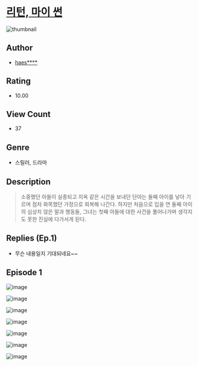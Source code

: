 # [리턴, 마이 썬](https://comic.naver.com/challenge/list?titleId=811446)
![thumbnail](https://image-comic.pstatic.net/user_contents_data/challenge_comic/2023/05/25/332656/upload_3918802623563904054_480x623.jpeg)

## Author
- [haes****](https://comic.naver.com/artistTitle?id=332656)

## Rating
- 10.00

## View Count
- 37

## Genre
- 스릴러, 드라마

## Description
> 소중했던 아들이 실종되고 지옥 같은 시간을 보내던 단아는 둘째 아이를 낳아 기르며 점차 화목했던 가정으로 회복해 나간다. 하지만 처음으로 입을 연 둘째 아이의 심상치 않은 말과 행동들, 그녀는 첫째 아들에 대한 사건을 풀어나가며 생각지도 못한 진실에 다가서게 된다.

## Replies (Ep.1)
- 무슨 내용일지 기대되네요~~

## Episode 1
![image](https://image-comic.pstatic.net/user_contents_data/challenge_comic/2023/05/25/332656/upload_7221299043072225890.jpeg)

![image](https://image-comic.pstatic.net/user_contents_data/challenge_comic/2023/05/25/332656/upload_7148391522184028724.jpeg)

![image](https://image-comic.pstatic.net/user_contents_data/challenge_comic/2023/05/25/332656/upload_4134929187531285813.jpeg)

![image](https://image-comic.pstatic.net/user_contents_data/challenge_comic/2023/05/25/332656/upload_7366028828052895286.jpeg)

![image](https://image-comic.pstatic.net/user_contents_data/challenge_comic/2023/05/25/332656/upload_3763096346038646841.jpeg)

![image](https://image-comic.pstatic.net/user_contents_data/challenge_comic/2023/05/25/332656/upload_3631366283783071030.jpeg)

![image](https://image-comic.pstatic.net/user_contents_data/challenge_comic/2023/05/25/332656/upload_4062869605024413237.jpeg)
